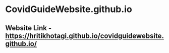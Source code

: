 # CovidGuideWebsite.github.io
## Website Link - https://hritikhotagi.github.io/covidguidewebsite.github.io/
